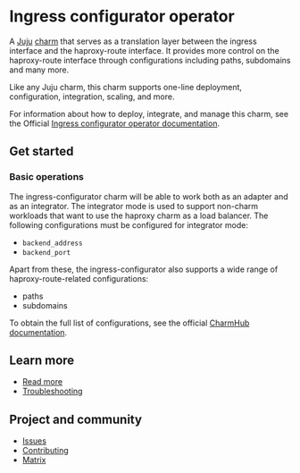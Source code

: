# Ingress configurator operator
<!-- Use this space for badges -->

A [Juju](https://juju.is/) [charm](https://documentation.ubuntu.com/juju/3.6/reference/charm/) that serves as a translation layer between the ingress interface and the haproxy-route interface. It provides more control on the haproxy-route interface through configurations including paths, subdomains and many more.

Like any Juju charm, this charm supports one-line deployment, configuration, integration, scaling, and more.

For information about how to deploy, integrate, and manage this charm, see the Official [Ingress configurator operator documentation](https://charmhub.io/ingress-configurator).

## Get started
<!--If the charm already contains a relevant how-to guide or tutorial in its documentation,
use this section to link the documentation. You don’t need to duplicate documentation here.
If the tutorial is more complex than getting started, then provide brief descriptions of the
steps needed for the simplest possible deployment. Make sure to include software and hardware
prerequisites.

This section could be structured in the following way:

### Set up
<Steps for setting up the environment (e.g. via Multipass)>

### Deploy
<Steps for deploying the charm>

-->

### Basic operations
<!--Brief walkthrough of performing standard configurations or operations.

Use this section to provide information on important actions, required configurations, or
other operations the user should know about. You don’t need to list every action or configuration.
Use this section to link the Charmhub documentation for actions and configurations.

You may also want to link to the `charmcraft.yaml` file here.
-->
The ingress-configurator charm will be able to work both as an adapter and as an integrator. The integrator mode is used to support non-charm workloads that want to use the haproxy charm as a load balancer.
The following configurations must be configured for integrator mode:
- `backend_address`
- `backend_port`

Apart from these, the ingress-configurator also supports a wide range of haproxy-route-related configurations:
- paths
- subdomains

To obtain the full list of configurations, see the official [CharmHub documentation](https://charmhub.io/ingress-configurator).

## Learn more

* [Read more](https://charmhub.io/ingress-configurator) 
* [Troubleshooting](https://matrix.to/#/#charmhub-charmdev:ubuntu.com) 

## Project and community
* [Issues](https://github.com/canonical/ingress-configurator-operator/issues) 
* [Contributing](CONTRIBUTING.md) 
* [Matrix](https://matrix.to/#/#charmhub-charmdev:ubuntu.com) 


